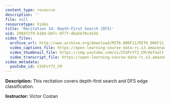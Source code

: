 ```yaml
---
content_type: resource
description: ''
file: null
resourcetype: Video
title: 'Recitation 14: Depth-First Search (DFS)'
uid: 2984f2f9-b18d-b07c-8f77-dba5b76ce53d
video_files:
  archive_url: http://www.archive.org/download/MIT6.006F11/MIT6_006F11_rec14_300k.mp4
  video_captions_file: https://open-learning-course-data-rc.s3.amazonaws.com/6-006-introduction-to-algorithms-fall-2011/00563deda04d5603b7f3d7d89f677079_C5SPsY72_CM.vtt
  video_thumbnail_file: https://img.youtube.com/vi/C5SPsY72_CM/default.jpg
  video_transcript_file: https://open-learning-course-data-rc.s3.amazonaws.com/6-006-introduction-to-algorithms-fall-2011/d17bfc26c9ffd61f0ad51aff5ad36f51_C5SPsY72_CM.pdf
video_metadata:
  youtube_id: C5SPsY72_CM
---
```


**Description:** This recitation covers depth-first search and DFS edge classification.

**Instructor:** Victor Costan